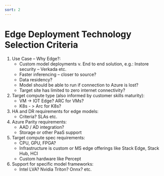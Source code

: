 ```yaml
---
sort: 2
---
```

# Edge Deployment Technology Selection Criteria

1. Use Case – Why Edge?:
    * Custom model deployments v. End to end solution, e.g.: Instore security – Verkada etc. 
    * Faster inferencing – closer to source?
    * Data residency? 
    * Model should be able to run if connection to Azure is lost?
    * Target site has limited to zero internet connectivity?
2. Target compute type (also informed by customer skills maturity): 
    * VM  -> IOT Edge? ARC for VMs?
    * K8s - > Arc for K8s?
3. HA and DR requirements for edge models:
    * Criteria? SLAs etc. 
4. Azure Parity requirements:
    * AAD / AD integration?
    * Storage or other PaaS support
5. Target compute spec requirements:
    * CPU, GPU, FPGA?
    * Infrastructure is custom or MS edge offerings like Stack Edge, Stack Hub, HCI
    * Custom hardware like Percept
6. Support for specific model frameworks:
    * Intel LVA? Nvidia Triton? Onnx? etc. 
